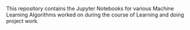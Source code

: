 This repository contains the Jupyter Notebooks for various Machine Learning Algorithms worked on during the course of Learning and doing project work.
